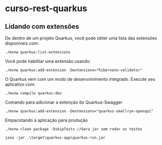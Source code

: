 # curso-rest-quarkus

## Lidando com extensões

De dentro de um projeto Quarkus, você pode obter uma lista das extensões disponíveis com:
```
./mvnw quarkus:list-extensions
```

Você pode habilitar uma extensão usando:
```
./mvnw quarkus:add-extension -Dextensions="hibernate-validator"
```

O Quarkus vem com um modo de desenvolvimento integrado. Execute seu aplicativo com:

``` 
./mvnw compile quarkus:dev
```

Comando para adicionar a extenção do Quarkus-Swagger
```
./mvnw quarkus:add-extension -Dextensions="quarkus-smallrye-openapi"
```

Empacotando a aplicação para produção

```
./mvnw clean package -DskipTests //Gera jar sem rodar os testes
```

```
java -jar .\target\quarkus-app\quarkus-run.jar
```

